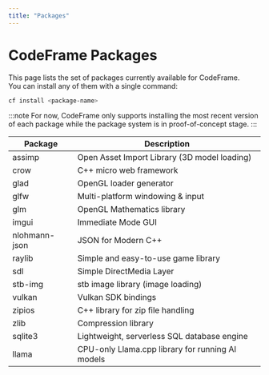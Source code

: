 ```yaml
---
title: "Packages"
---
```


# CodeFrame Packages

This page lists the set of packages currently available for CodeFrame.  
You can install any of them with a single command:

```bash
cf install <package-name>
```

:::note
For now, CodeFrame only supports installing the most recent version of each package while the package system is in proof-of-concept stage.
:::

| Package       | Description                                      |
| ------------- | ------------------------------------------------ |
| assimp        | Open Asset Import Library (3D model loading)     |
| crow          | C++ micro web framework                          |
| glad          | OpenGL loader generator                          |
| glfw          | Multi-platform windowing & input                 |
| glm           | OpenGL Mathematics library                       |
| imgui         | Immediate Mode GUI                               |
| nlohmann-json | JSON for Modern C++                              |
| raylib        | Simple and easy-to-use game library              |
| sdl           | Simple DirectMedia Layer                         |
| stb-img       | stb image library (image loading)                |
| vulkan        | Vulkan SDK bindings                              |
| zipios        | C++ library for zip file handling                |
| zlib          | Compression library                              |
| sqlite3       | Lightweight, serverless SQL database engine      |
| llama         | CPU-only Llama.cpp library for running AI models |
